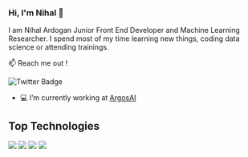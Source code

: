 ### Hi, I'm Nihal 👋
I am Nihal Ardogan Junior Front End Developer and Machine Learning Researcher. I spend most of my time learning new things, coding data science or attending trainings.

📫 Reach me out !

![Twitter Badge](https://img.shields.io/badge/-@nihalino-1DA1F2?style=for-the-badge&logo=twitter&logoColor=white)




- 💻 I’m currently working at [ArgosAI](https://www.argosai.com)

## Top Technologies
<img src="https://img.shields.io/badge/C%23-239120?style=for-the-badge&logo=c-sharp&logoColor=white"> 
<img src="https://img.shields.io/badge/Python-3776AB?style=for-the-badge&logo=python&logoColor=white"> 
<img src="https://img.shields.io/badge/JavaScript-323330?style=for-the-badge&logo=javascript&logoColor=F7DF1E"> 
<img src="https://img.shields.io/badge/React_Native-20232A?style=for-the-badge&logo=react&logoColor=61DAFB">


